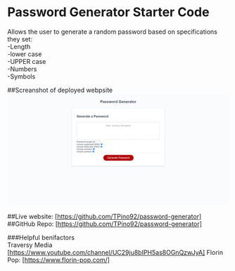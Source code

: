 # Password Generator Starter Code
Allows the user to generate a random password based on specifications they set:  
-Length  
-lower case  
-UPPER case  
-Numbers  
-Symbols  
  
##Screanshot of deployed webpsite  
<img src="./assets/images/password-generator-ss.png" />  

##Live website: [https://github.com/TPino92/password-generator]
##GitHub Repo: [https://github.com/TPino92/password-generator]  
  
###Helpful benifactors  
Traversy Media [https://www.youtube.com/channel/UC29ju8bIPH5as8OGnQzwJyA]
Florin Pop: [https://www.florin-pop.com/]
